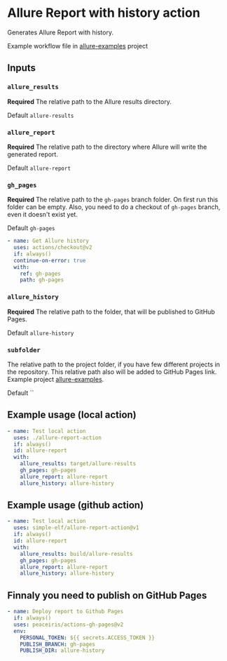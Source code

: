 # Allure Report with history action

Generates Allure Report with history.

Example workflow file in [allure-examples](https://github.com/simple-elf/allure-examples/blob/master/.github/workflows/maven-junit5.yml) project

## Inputs

### `allure_results`

**Required** The relative path to the Allure results directory. 

Default `allure-results`

### `allure_report`

**Required** The relative path to the directory where Allure will write the generated report. 

Default `allure-report`

### `gh_pages`

**Required** The relative path to the `gh-pages` branch folder. On first run this folder can be empty.
Also, you need to do a checkout of `gh-pages` branch, even it doesn't exist yet.

Default `gh-pages`

```yaml
- name: Get Allure history
  uses: actions/checkout@v2
  if: always()
  continue-on-error: true
  with:
    ref: gh-pages
    path: gh-pages
```

### `allure_history`

**Required** The relative path to the folder, that will be published to GitHub Pages.

Default `allure-history`

### `subfolder`

The relative path to the project folder, if you have few different projects in the repository. 
This relative path also will be added to GitHub Pages link. Example project [allure-examples](https://github.com/simple-elf/allure-examples).

Default ``

## Example usage (local action)

```yaml
- name: Test local action
  uses: ./allure-report-action
  if: always()
  id: allure-report
  with:
    allure_results: target/allure-results
    gh_pages: gh-pages
    allure_report: allure-report
    allure_history: allure-history
```

## Example usage (github action)

```yaml
- name: Test local action
  uses: simple-elf/allure-report-action@v1
  if: always()
  id: allure-report
  with:
    allure_results: build/allure-results
    gh_pages: gh-pages
    allure_report: allure-report
    allure_history: allure-history
```

## Finnaly you need to publish on GitHub Pages

```yaml
- name: Deploy report to Github Pages
  if: always()
  uses: peaceiris/actions-gh-pages@v2
  env:
    PERSONAL_TOKEN: ${{ secrets.ACCESS_TOKEN }}
    PUBLISH_BRANCH: gh-pages
    PUBLISH_DIR: allure-history
```
